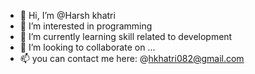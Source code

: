 - 👋 Hi, I’m @Harsh khatri
- 👀 I’m interested in programming
- 🌱 I’m currently learning skill related to development
- 💞️ I’m looking to collaborate on ...
- 📫 you can contact me here: @hkhatri082@gmail.com

<!---
harshkhatri8/harshkhatri8 is a ✨ special ✨ repository because its `README.md` (this file) appears on your GitHub profile.
You can click the Preview link to take a look at your changes.
--->
